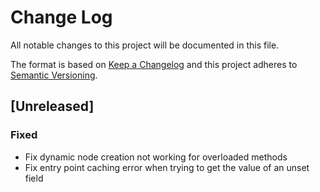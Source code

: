# Change Log
All notable changes to this project will be documented in this file.

The format is based on [Keep a Changelog](http://keepachangelog.com/) 
and this project adheres to [Semantic Versioning](http://semver.org/).

## [Unreleased]

### Fixed
* Fix dynamic node creation not working for overloaded methods
* Fix entry point caching error when trying to get the value of an unset field

